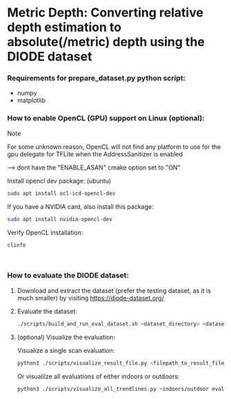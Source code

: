 # Metric Depth: Converting relative depth estimation to absolute(/metric) depth using the DIODE dataset

### Requirements for prepare_dataset.py python script:

- numpy
- matplotlib

### How to enable OpenCL (GPU) support on Linux (optional):

> [!NOTE]
> For some unknown reason, OpenCL will not find any platform to use for the gpu delegate for TFLite when the AddressSanitizer is enabled
>
> --> dont have the "ENABLE_ASAN" cmake option set to "ON"

Install opencl dev package: (ubuntu)

```bash
sudo apt install ocl-icd-opencl-dev
```

If you have a NVIDIA card, also install this package:

```bash
sudo apt install nvidia-opencl-dev
```

Verify OpenCL installation:

```
clinfo
```

<br>

### How to evaluate the DIODE dataset:

1. Download and extract the dataset (prefer the testing dataset, as it is much smaller) by visiting <https://diode-dataset.org/>

2. Evaluate the dataset:

   ```bash
   ./scripts/build_and_run_eval_dataset.sh <dataset_directory> <dataset_evaluation_directory>
   ```

3. (optional) Visualize the evaluation:

   Visualize a single scan evaluation:

   ```bash
   python3 ./scripts/visualize_result_file.py <filepath_to_result_file.csv>
   ```

   Or visualilze all evaluations of either indoors or outdoors:

   ```bash
   python3 ./scripts/visualize_all_trendlines.py <indoors/outdoor evaluation_directory>
   ```
